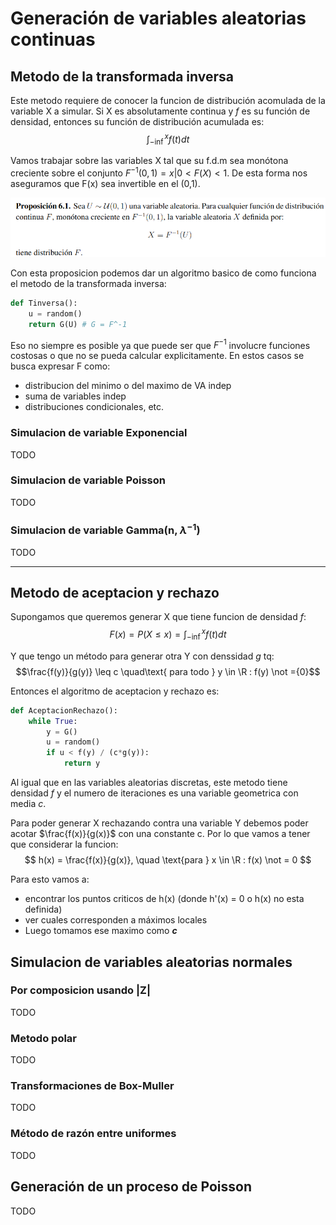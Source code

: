 # Generación de variables aleatorias continuas

## Metodo de la transformada inversa

Este metodo requiere de conocer la funcion de distribución acomulada de la variable X a simular. Si X es absolutamente continua y _f_ es su función de densidad, entonces su función de distribución acumulada es:
$$ \int_{-\inf}^{x} f(t)dt $$

Vamos trabajar sobre las variables X tal que su f.d.m sea monótona creciente sobre el conjunto
$F^{-1}(0,1) ={x| 0 \lt F(X) \lt 1}$. De esta forma nos aseguramos que F(x) sea invertible en el (0,1).

![proposicion](image.png)

Con esta proposicion podemos dar un algoritmo basico de como funciona el metodo de la transformada inversa:

```python
def Tinversa():
    u = random()
    return G(U) # G = F^-1
```

Eso no siempre es posible ya que puede ser que $F^{-1}$ involucre funciones costosas o que no se pueda calcular explicitamente. En estos casos se busca expresar F como:

- distribucion del minimo o del maximo de VA indep
- suma de variables indep
- distribuciones condicionales, etc.

### Simulacion de variable Exponencial

TODO

### Simulacion de variable Poisson

TODO

### Simulacion de variable Gamma(n, $\lambda^{-1}$)

TODO

---

## Metodo de aceptacion y rechazo

Supongamos que queremos generar X que tiene funcion de densidad _f_:
$$F(x) = P(X \leq x) = \int_{-\inf}^{x} f(t)dt$$

Y que tengo un método para generar otra Y con denssidad _g_ tq:
$$\frac{f(y)}{g(y)} \leq c \quad\text{ para todo } y \in \R : f(y) \not ={0}$$

Entonces el algoritmo de aceptacion y rechazo es:

```python
def AceptacionRechazo():
    while True:
        y = G()
        u = random()
        if u < f(y) / (c*g(y)):
            return y
```

Al igual que en las variables aleatorias discretas, este metodo tiene densidad _f_ y el numero de iteraciones es una variable geometrica con media _c_.

Para poder generar X rechazando contra una variable Y debemos poder acotar $\frac{f(x)}{g(x)}$ con una constante c. Por lo que vamos a tener que considerar la funcion:
$$
h(x) = \frac{f(x)}{g(x)}, \quad \text{para } x \in \R : f(x) \not = 0
$$

Para esto vamos a:

- encontrar los puntos criticos de h(x) (donde h'(x) = 0 o h(x) no esta definida)
- ver cuales corresponden a máximos locales
- Luego tomamos ese maximo como _**c**_

## Simulacion de variables aleatorias normales

### Por composicion usando |Z|

TODO

### Metodo polar

TODO

### Transformaciones de Box-Muller

TODO

### Método de razón entre uniformes

TODO

## Generación de un proceso de Poisson

TODO
